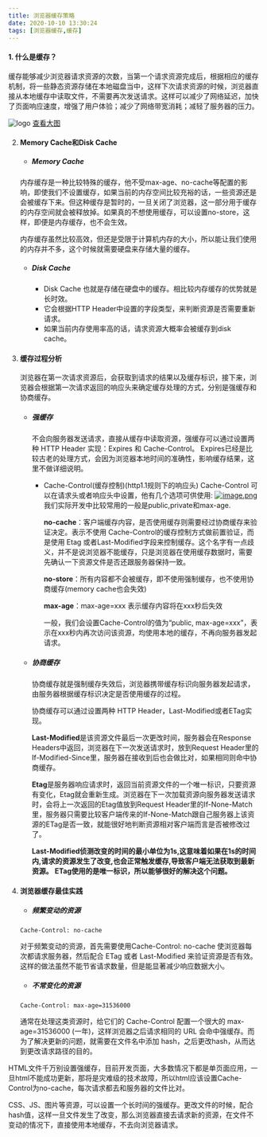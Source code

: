 ```yaml
---
title: 浏览器缓存策略
date: 2020-10-10 13:30:24
tags: [浏览器缓存,缓存]
---
```

#### 1. 什么是缓存？
缓存能够减少浏览器请求资源的次数，当第一个请求资源完成后，根据相应的缓存机制，将一些静态资源存储在本地磁盘当中，这样下次请求资源的时候，浏览器直接从本地缓存中读取文件，不需要再次发送请求。这样可以减少了网络延迟，加快了页面响应速度，增强了用户体验；减少了网络带宽消耗；减轻了服务器的压力。

![logo](https://s1.ax1x.com/2020/10/10/0yCkon.png)
[查看大图](https://s1.ax1x.com/2020/10/10/0yCkon.png)

2. #### Memory Cache和Disk Cache
    * ##### Memory Cache
    内存缓存是一种比较特殊的缓存，他不受max-age、no-cache等配置的影响，即使我们不设置缓存，如果当前的内存空间比较充裕的话，一些资源还是会被缓存下来。但这种缓存是暂时的，一旦关闭了浏览器，这一部分用于缓存的内存空间就会被释放掉。如果真的不想使用缓存，可以设置no-store，这样，即便是内存缓存，也不会生效。

    内存缓存虽然比较高效，但还是受限于计算机内存的大小，所以能让我们使用的内存并不多，这个时候就需要硬盘来存储大量的缓存。

    * ##### Disk Cache
        + Disk Cache 也就是存储在硬盘中的缓存。相比较内存缓存的优势就是长时效。
        + 它会根据HTTP Header中设置的字段类型，来判断资源是否需要重新请求。
        + 如果当前内存使用率高的话，请求资源大概率会被缓存到disk cache。

3. #### 缓存过程分析
    浏览器在第一次请求资源后，会获取到请求的结果以及缓存标识，接下来，浏览器会根据第一次请求返回的响应头来确定缓存处理的方式，分别是强缓存和协商缓存。
    * ##### 强缓存
        不会向服务器发送请求，直接从缓存中读取资源，强缓存可以通过设置两种 HTTP Header 实现：Expires 和 Cache-Control。
        Expires已经是比较古老的处理方式，会因为浏览器本地时间的准确性，影响缓存结果，这里不做详细说明。

        - Cache-Control(缓存控制)(http1.1规则下的响应头)
            Cache-Control 可以在请求头或者响应头中设置，他有几个选项可供使用:
            [![image.png](https://i.postimg.cc/rmgFwf3y/image.png)](https://postimg.cc/phht0JP3)
            我们实际开发中比较常用的一般是public,private和max-age.

            **no-cache**：客户端缓存内容，是否使用缓存则需要经过协商缓存来验证决定。表示不使用 Cache-Control的缓存控制方式做前置验证，而是使用 Etag 或者Last-Modified字段来控制缓存。这个名字有一点歧义，并不是说浏览器不能缓存，只是浏览器在使用缓存数据时，需要先确认一下资源文件是否还跟服务器保持一致。

            **no-store**：所有内容都不会被缓存，即不使用强制缓存，也不使用协商缓存(memory cache也会失效)

            **max-age**：max-age=xxx 表示缓存内容将在xxx秒后失效

            一般，我们会设置Cache-Control的值为“public, max-age=xxx”，表示在xxx秒内再次访问该资源，均使用本地的缓存，不再向服务器发起请求。

    * ##### 协商缓存
        协商缓存就是强制缓存失效后，浏览器携带缓存标识向服务器发起请求，由服务器根据缓存标识决定是否使用缓存的过程。

        协商缓存可以通过设置两种 HTTP Header，Last-Modified或者ETag实现。

        **Last-Modified**是该资源文件最后一次更改时间，服务器会在Response Headers中返回，浏览器在下一次发送请求时，放到Request Header里的If-Modified-Since里，服务器在接收到后也会做比对，如果相同则命中协商缓存。

        **Etag**是服务器响应请求时，返回当前资源文件的一个唯一标识，只要资源有变化，Etag就会重新生成。浏览器在下一次加载资源向服务器发送请求时，会将上一次返回的Etag值放到Request Header里的If-None-Match里，服务器只需要比较客户端传来的If-None-Match跟自己服务器上该资源的ETag是否一致，就能很好地判断资源相对客户端而言是否被修改过了。

        **Last-Modified侦测改变的时间的最小单位为1s,这意味着如果在1s的时间内,请求的资源发生了改变,也会正常触发缓存,导致客户端无法获取到最新资源。**
        **ETag使用的是唯一标识，所以能够很好的解决这个问题。**

4. #### 浏览器缓存最佳实践
    * ##### 频繁变动的资源
    `Cache-Control: no-cache`

    对于频繁变动的资源，首先需要使用Cache-Control: no-cache 使浏览器每次都请求服务器，然后配合 ETag 或者 Last-Modified 来验证资源是否有效。这样的做法虽然不能节省请求数量，但是能显著减少响应数据大小。

    * ##### 不常变化的资源
    `Cache-Control: max-age=31536000`

    通常在处理这类资源时，给它们的 Cache-Control 配置一个很大的 max-age=31536000 (一年)，这样浏览器之后请求相同的 URL 会命中强缓存。而为了解决更新的问题，就需要在文件名中添加 hash，之后更改hash，从而达到更改请求路径的目的。

HTML文件千万别设置强缓存，目前开发页面，大多数情况下都是单页面应用，一旦html不能成功更新，那将是灾难级的技术故障，所以html应该设置Cache-Control为no-cache，每次请求都去和服务器的文件比对。

CSS、JS、图片等资源，可以设置一个长时间的强缓存。更改文件的时候，配合hash值，这样一旦文件发生了改变，那么浏览器直接去请求新的资源，在文件不变动的情况下，直接使用本地缓存，不去向浏览器请求。